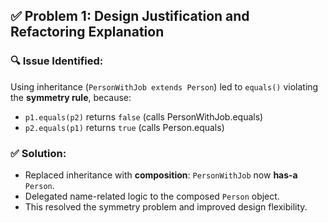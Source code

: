 ## ✅ Problem 1: Design Justification and Refactoring Explanation

### 🔍 Issue Identified:
Using inheritance (`PersonWithJob extends Person`) led to `equals()` violating the **symmetry rule**, because:
- `p1.equals(p2)` returns `false` (calls PersonWithJob.equals)
- `p2.equals(p1)` returns `true` (calls Person.equals)

### ✅ Solution:
- Replaced inheritance with **composition**: `PersonWithJob` now **has-a** `Person`.
- Delegated name-related logic to the composed `Person` object.
- This resolved the symmetry problem and improved design flexibility.
